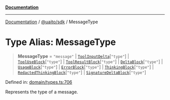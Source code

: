 [**Documentation**](../../../README.md)

***

[Documentation](../../../README.md) / [@uaito/sdk](../README.md) / MessageType

# Type Alias: MessageType

> **MessageType** = `"message"` \| [`ToolInputDelta`](ToolInputDelta.md)\[`"type"`\] \| [`ToolUseBlock`](ToolUseBlock.md)\[`"type"`\] \| [`ToolResultBlock`](ToolResultBlock.md)\[`"type"`\] \| [`DeltaBlock`](DeltaBlock.md)\[`"type"`\] \| [`UsageBlock`](UsageBlock.md)\[`"type"`\] \| [`ErrorBlock`](ErrorBlock.md)\[`"type"`\] \| [`ThinkingBlock`](../interfaces/ThinkingBlock.md)\[`"type"`\] \| [`RedactedThinkingBlock`](../interfaces/RedactedThinkingBlock.md)\[`"type"`\] \| [`SignatureDeltaBlock`](../interfaces/SignatureDeltaBlock.md)\[`"type"`\]

Defined in: [domain/types.ts:706](https://github.com/elribonazo/uaito/blob/31c0fa3f3740ebed4d8141441f73c3b47e4aa6f9/packages/sdk/src/domain/types.ts#L706)

Represents the type of a message.
